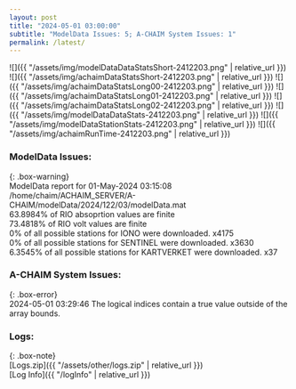 ```yaml
---
layout: post
title: "2024-05-01 03:00:00"
subtitle: "ModelData Issues: 5; A-CHAIM System Issues: 1"
permalink: /latest/
---
```


![]({{ "/assets/img/modelDataDataStatsShort-2412203.png" | relative_url }})
![]({{ "/assets/img/achaimDataStatsShort-2412203.png" | relative_url }})
![]({{ "/assets/img/achaimDataStatsLong00-2412203.png" | relative_url }})
![]({{ "/assets/img/achaimDataStatsLong01-2412203.png" | relative_url }})
![]({{ "/assets/img/achaimDataStatsLong02-2412203.png" | relative_url }})
![]({{ "/assets/img/modelDataDataStats-2412203.png" | relative_url }})
![]({{ "/assets/img/modelDataStationStats-2412203.png" | relative_url }})
![]({{ "/assets/img/achaimRunTime-2412203.png" | relative_url }})


### ModelData Issues:  
  
{: .box-warning}  
 ModelData report for 01-May-2024 03:15:08   
 /home/chaim/ACHAIM_SERVER/A-CHAIM/modelData/2024/122/03/modelData.mat   
 63.8984% of RIO absoprtion values are finite   
 73.4818% of RIO volt values are finite   
 0% of all possible stations for IONO were downloaded. x4175   
 0% of all possible stations for SENTINEL were downloaded. x3630   
 6.3545% of all possible stations for KARTVERKET were downloaded. x37   
  
### A-CHAIM System Issues:  
  
{: .box-error}  
2024-05-01 03:29:46 The logical indices contain a true value outside of the array bounds.  

### Logs:  
  
{: .box-note}  
[Logs.zip]({{ "/assets/other/logs.zip" | relative_url }})  
[Log Info]({{ "/logInfo" | relative_url }})  
